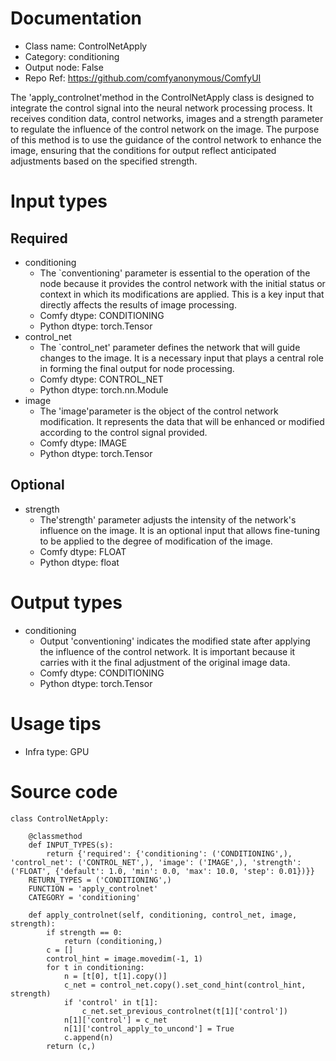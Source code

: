 # Documentation
- Class name: ControlNetApply
- Category: conditioning
- Output node: False
- Repo Ref: https://github.com/comfyanonymous/ComfyUI

The 'apply_controlnet'method in the ControlNetApply class is designed to integrate the control signal into the neural network processing process. It receives condition data, control networks, images and a strength parameter to regulate the influence of the control network on the image. The purpose of this method is to use the guidance of the control network to enhance the image, ensuring that the conditions for output reflect anticipated adjustments based on the specified strength.

# Input types
## Required
- conditioning
    - The `conventioning' parameter is essential to the operation of the node because it provides the control network with the initial status or context in which its modifications are applied. This is a key input that directly affects the results of image processing.
    - Comfy dtype: CONDITIONING
    - Python dtype: torch.Tensor
- control_net
    - The `control_net' parameter defines the network that will guide changes to the image. It is a necessary input that plays a central role in forming the final output for node processing.
    - Comfy dtype: CONTROL_NET
    - Python dtype: torch.nn.Module
- image
    - The 'image'parameter is the object of the control network modification. It represents the data that will be enhanced or modified according to the control signal provided.
    - Comfy dtype: IMAGE
    - Python dtype: torch.Tensor
## Optional
- strength
    - The'strength' parameter adjusts the intensity of the network's influence on the image. It is an optional input that allows fine-tuning to be applied to the degree of modification of the image.
    - Comfy dtype: FLOAT
    - Python dtype: float

# Output types
- conditioning
    - Output 'conventioning' indicates the modified state after applying the influence of the control network. It is important because it carries with it the final adjustment of the original image data.
    - Comfy dtype: CONDITIONING
    - Python dtype: torch.Tensor

# Usage tips
- Infra type: GPU

# Source code
```
class ControlNetApply:

    @classmethod
    def INPUT_TYPES(s):
        return {'required': {'conditioning': ('CONDITIONING',), 'control_net': ('CONTROL_NET',), 'image': ('IMAGE',), 'strength': ('FLOAT', {'default': 1.0, 'min': 0.0, 'max': 10.0, 'step': 0.01})}}
    RETURN_TYPES = ('CONDITIONING',)
    FUNCTION = 'apply_controlnet'
    CATEGORY = 'conditioning'

    def apply_controlnet(self, conditioning, control_net, image, strength):
        if strength == 0:
            return (conditioning,)
        c = []
        control_hint = image.movedim(-1, 1)
        for t in conditioning:
            n = [t[0], t[1].copy()]
            c_net = control_net.copy().set_cond_hint(control_hint, strength)
            if 'control' in t[1]:
                c_net.set_previous_controlnet(t[1]['control'])
            n[1]['control'] = c_net
            n[1]['control_apply_to_uncond'] = True
            c.append(n)
        return (c,)
```